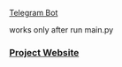 [Telegram Bot](https://web.telegram.org/#/im?p=@team_asia_bot)

works only after run main.py






### [Project Website](https://amyphenjati.github.io/team_asia.github.io/)
